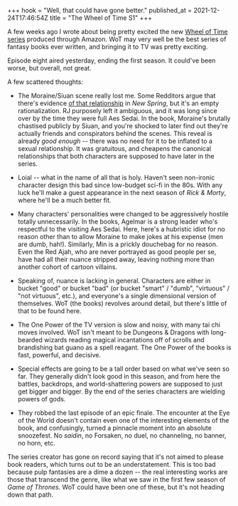 +++
hook = "Well, that could have gone better."
published_at = 2021-12-24T17:46:54Z
title = "The Wheel of Time S1"
+++

A few weeks ago I wrote about being pretty excited the new [Wheel of Time series](/nanoglyphs/029-path-of-madness#the-wheel-turns) produced through Amazon. WoT may very well be the best series of fantasy books ever written, and bringing it to TV was pretty exciting.

Episode eight aired yesterday, ending the first season. It could've been worse, but overall, not great.

A few scattered thoughts:

* The Moraine/Siuan scene really lost me. Some Redditors argue that there's evidence [of that relationship](https://wot.fandom.com/wiki/Pillow_friends) in _New Spring_, but it's an empty rationalization. RJ purposely left it ambiguous, and it was long since over by the time they were full Aes Sedai. In the book, Moraine's brutally chastised publicly by Siuan, and you're shocked to later find out they're actually friends and conspirators behind the scenes. This reveal is already _good enough_ -- there was no need for it to be inflated to a sexual relationship. It was gratuitous, and cheapens the canonical relationships that both characters are supposed to have later in the series.

* Loial -- what in the name of all that is holy. Haven't seen non-ironic character design this bad since low-budget sci-fi in the 80s. With any luck he'll make a guest appearance in the next season of _Rick & Morty_, where he'll be a much better fit.

* Many characters' personalities were changed to be aggressively hostile totally unnecessarily. In the books, Agelmar is a strong leader who's respectful to the visiting Aes Sedai. Here, here's a hubristic idiot for no reason other than to allow Moraine to make jokes at his expense (men are dumb, hah!). Similarly, Min is a prickly douchebag for no reason. Even the Red Ajah, who are never portrayed as good people per se, have had all their nuance stripped away, leaving nothing more than another cohort of cartoon villains.

* Speaking of, nuance is lacking in general. Characters are either in bucket "good" or bucket "bad" (or bucket "smart" / "dumb", "virtuous" / "not virtuous", etc.), and everyone's a single dimensional version of themselves. WoT (the books) revolves around detail, but there's little of that to be found here.

* The One Power of the TV version is slow and noisy, with many tai chi moves involved. WoT isn't meant to be Dungeons & Dragons with long-bearded wizards reading magical incantations off of scrolls and brandishing bat guano as a spell reagant. The One Power of the books is fast, powerful, and decisive.

* Special effects are going to be a tall order based on what we've seen so far. They generally didn't look good in this season, and from here the battles, backdrops, and world-shattering powers are supposed to just get bigger and bigger. By the end of the series characters are wielding powers of gods.

* They robbed the last episode of an epic finale. The encounter at the Eye of the World doesn't contain even one of the interesting elements of the book, and confusingly, turned a pinnacle moment into an absolute snoozefest. No _saidin_, no Forsaken, no duel, no channeling, no banner, no horn, etc.

The series creator has gone on record saying that it's not aimed to please book readers, which turns out to be an understatement. This is too bad because pulp fantasies are a dime a dozen -- the real interesting works are those that transcend the genre, like what we saw in the first few season of _Game of Thrones_. WoT could have been one of these, but it's not heading down that path.
